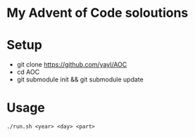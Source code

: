 # My Advent of Code soloutions

# Setup
- git clone https://github.com/yayl/AOC
- cd AOC
- git submodule init && git submodule update

# Usage
    ./run.sh <year> <day> <part>
